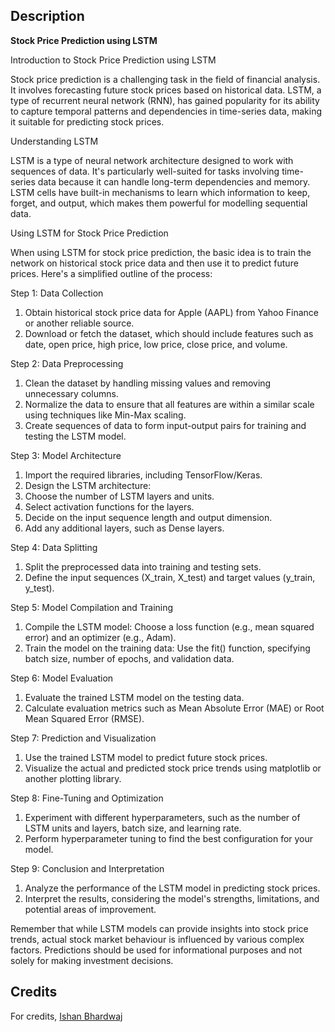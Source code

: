 ## Description

**Stock Price Prediction using LSTM**


Introduction to Stock Price Prediction using LSTM

Stock price prediction is a challenging task in the field of financial analysis. It involves forecasting future stock prices based on historical data. LSTM, a type of recurrent neural network (RNN), has gained popularity for its ability to capture temporal patterns and dependencies in time-series data, making it suitable for predicting stock prices.

Understanding LSTM

LSTM is a type of neural network architecture designed to work with sequences of data. It's particularly well-suited for tasks involving time-series data because it can handle long-term dependencies and memory. LSTM cells have built-in mechanisms to learn which information to keep, forget, and output, which makes them powerful for modelling sequential data.

Using LSTM for Stock Price Prediction

When using LSTM for stock price prediction, the basic idea is to train the network on historical stock price data and then use it to predict future prices. Here's a simplified outline of the process:

Step 1: Data Collection

1. Obtain historical stock price data for Apple (AAPL) from Yahoo Finance or another reliable source.
2. Download or fetch the dataset, which should include features such as date, open price, high price, low price, close price, and volume.

Step 2: Data Preprocessing

1. Clean the dataset by handling missing values and removing unnecessary columns.
2. Normalize the data to ensure that all features are within a similar scale using techniques like Min-Max scaling.
3. Create sequences of data to form input-output pairs for training and testing the LSTM model.

Step 3: Model Architecture

1. Import the required libraries, including TensorFlow/Keras.
2. Design the LSTM architecture:
3. Choose the number of LSTM layers and units.
4. Select activation functions for the layers.
5. Decide on the input sequence length and output dimension.
6. Add any additional layers, such as Dense layers.

Step 4: Data Splitting

1. Split the preprocessed data into training and testing sets.
2. Define the input sequences (X_train, X_test) and target values (y_train, y_test).

Step 5: Model Compilation and Training

1. Compile the LSTM model:
Choose a loss function (e.g., mean squared error) and an optimizer (e.g., Adam).
2. Train the model on the training data:
Use the fit() function, specifying batch size, number of epochs, and validation data.

Step 6: Model Evaluation

1. Evaluate the trained LSTM model on the testing data.
2. Calculate evaluation metrics such as Mean Absolute Error (MAE) or Root Mean Squared Error (RMSE).

Step 7: Prediction and Visualization

1. Use the trained LSTM model to predict future stock prices.
2. Visualize the actual and predicted stock price trends using matplotlib or another plotting library.

Step 8: Fine-Tuning and Optimization

1. Experiment with different hyperparameters, such as the number of LSTM units and layers, batch size, and learning rate.
2. Perform hyperparameter tuning to find the best configuration for your model.

Step 9: Conclusion and Interpretation

1. Analyze the performance of the LSTM model in predicting stock prices.
2. Interpret the results, considering the model's strengths, limitations, and potential areas of improvement.

   
Remember that while LSTM models can provide insights into stock price trends, actual stock market behaviour is influenced by various complex factors. Predictions should be used for informational purposes and not solely for making investment decisions.

## Credits
For credits, [Ishan Bhardwaj](https://www.linkedin.com/in/ishanbh/)
